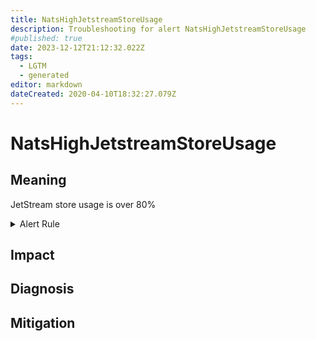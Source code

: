 ```yaml
---
title: NatsHighJetstreamStoreUsage
description: Troubleshooting for alert NatsHighJetstreamStoreUsage
#published: true
date: 2023-12-12T21:12:32.022Z
tags: 
  - LGTM
  - generated
editor: markdown
dateCreated: 2020-04-10T18:32:27.079Z
---
```


# NatsHighJetstreamStoreUsage

## Meaning
[//]: # "Short paragraph that explains what the alert means"
JetStream store usage is over 80%

<details>
  <summary>Alert Rule</summary>

{{% rule "nats/nats-exporter.yml" "NatsHighJetstreamStoreUsage" %}}

<!-- Rule when generated

```yaml
alert: NatsHighJetstreamStoreUsage
expr: gnatsd_varz_jetstream_stats_storage / gnatsd_varz_jetstream_config_max_storage > 0.8
for: 5m
labels:
    severity: warning
annotations:
    summary: Nats high JetStream store usage (instance {{ $labels.instance }})
    description: |-
        JetStream store usage is over 80%
          VALUE = {{ $value }}
          LABELS = {{ $labels }}
    runbook: https://github.com/srerun/prometheus-alerts/blob/main/content/runbooks/nats-exporter/NatsHighJetstreamStoreUsage.md

```

-->

</details>


## Impact
[//]: # "What could / will happen if the alert is not addressed"



## Diagnosis
[//]: # "Steps to take to identify the cause of the problem"



## Mitigation
[//]: # "The steps necessary to resolve the alert"
